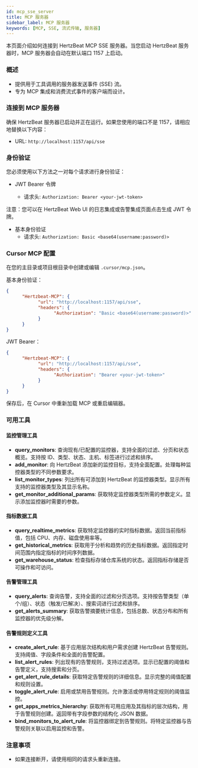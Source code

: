 ```yaml
---
id: mcp_sse_server
title: MCP 服务器
sidebar_label: MCP 服务器
keywords: [MCP, SSE, 流式传输, 服务器]
---
```


本页面介绍如何连接到 HertzBeat MCP SSE 服务器。当您启动 HertzBeat 服务器时，MCP 服务器会自动在默认端口 1157 上启动。

### 概述

- 提供用于工具调用的服务器发送事件 (SSE) 流。
- 专为 MCP 集成和消费流式事件的客户端而设计。

### 连接到 MCP 服务器

确保 HertzBeat 服务器已启动并正在运行。如果您使用的端口不是 1157，请相应地替换以下内容：

- URL: `http://localhost:1157/api/sse`

### 身份验证

您必须使用以下方法之一对每个请求进行身份验证：

- JWT Bearer 令牌

  - 请求头: `Authorization: Bearer <your-jwt-token>`

注意：您可以在 HertzBeat Web UI 的日志集成或告警集成页面点击生成 JWT 令牌。

- 基本身份验证
  - 请求头: `Authorization: Basic <base64(username:password)>`

### Cursor MCP 配置

在您的主目录或项目根目录中创建或编辑 `.cursor/mcp.json`。

基本身份验证：

```json
{
      "Hertzbeat-MCP": {
            "url": "http://localhost:1157/api/sse",
            "headers": {
                  "Authorization": "Basic <base64(username:password)>"
            }
      }
}
```

JWT Bearer：

```json
{
      "Hertzbeat-MCP": {
            "url": "http://localhost:1157/api/sse",
            "headers": {
                  "Authorization": "Bearer <your-jwt-token>"
            }
      }
}
```

保存后，在 Cursor 中重新加载 MCP 或重启编辑器。

### 可用工具

#### 监控管理工具

- **query_monitors**: 查询现有/已配置的监控器，支持全面的过滤、分页和状态概览。支持按 ID、类型、状态、主机、标签进行过滤和排序。
- **add_monitor**: 向 HertzBeat 添加新的监控目标，支持全面配置。处理每种监控器类型的不同参数要求。
- **list_monitor_types**: 列出所有可添加到 HertzBeat 的监控器类型。显示所有支持的监控器类型及其显示名称。
- **get_monitor_additional_params**: 获取特定监控器类型所需的参数定义。显示添加监控器时需要的参数。

#### 指标数据工具

- **query_realtime_metrics**: 获取特定监控器的实时指标数据。返回当前指标值，包括 CPU、内存、磁盘使用率等。
- **get_historical_metrics**: 获取用于分析和趋势的历史指标数据。返回指定时间范围内指定指标的时间序列数据。
- **get_warehouse_status**: 检查指标存储仓库系统的状态。返回指标存储是否可操作和可访问。

#### 告警管理工具

- **query_alerts**: 查询告警，支持全面的过滤和分页选项。支持按告警类型（单个/组）、状态（触发/已解决）、搜索词进行过滤和排序。
- **get_alerts_summary**: 获取告警摘要统计信息，包括总数、状态分布和所有监控器的优先级分解。

#### 告警规则定义工具

- **create_alert_rule**: 基于应用层次结构和用户需求创建 HertzBeat 告警规则。支持阈值、字段条件和全面的告警配置。
- **list_alert_rules**: 列出现有的告警规则，支持过滤选项。显示已配置的阈值和告警定义，支持搜索和分页。
- **get_alert_rule_details**: 获取特定告警规则的详细信息。显示完整的阈值配置和规则设置。
- **toggle_alert_rule**: 启用或禁用告警规则。允许激活或停用特定规则的阈值监控。
- **get_apps_metrics_hierarchy**: 获取所有可用应用及其指标的层次结构，用于告警规则创建。返回带有字段参数的结构化 JSON 数据。
- **bind_monitors_to_alert_rule**: 将监控器绑定到告警规则。将特定监控器与告警规则关联以启用监控和告警。

### 注意事项

- 如果连接断开，请使用相同的请求头重新连接。
